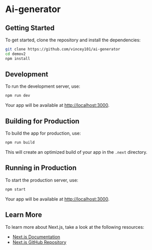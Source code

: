 # Ai-generator

## Getting Started

To get started, clone the repository and install the dependencies:

```bash
git clone https://github.com/vincey101/ai-generator
cd demov2
npm install
```

## Development

To run the development server, use:

```bash
npm run dev
```

Your app will be available at [http://localhost:3000](http://localhost:3000).

## Building for Production

To build the app for production, use:

```bash
npm run build
```

This will create an optimized build of your app in the `.next` directory.

## Running in Production

To start the production server, use:

```bash
npm start
```

Your app will be available at [http://localhost:3000](http://localhost:3000).

## Learn More

To learn more about Next.js, take a look at the following resources:

- [Next.js Documentation](https://nextjs.org/docs)
- [Next.js GitHub Repository](https://github.com/vercel/next.js)
